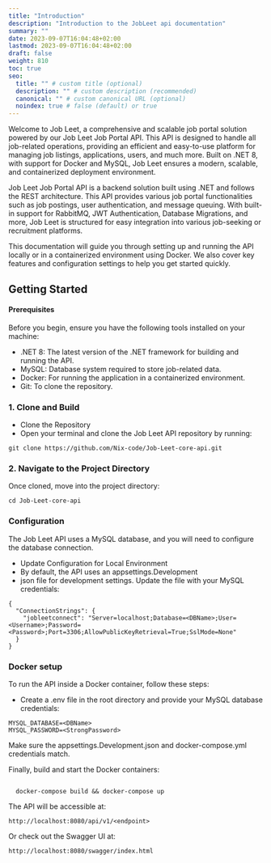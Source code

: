 ```yaml
---
title: "Introduction"
description: "Introduction to the JobLeet api documentation"
summary: ""
date: 2023-09-07T16:04:48+02:00
lastmod: 2023-09-07T16:04:48+02:00
draft: false
weight: 810
toc: true
seo:
  title: "" # custom title (optional)
  description: "" # custom description (recommended)
  canonical: "" # custom canonical URL (optional)
  noindex: true # false (default) or true
---
```


Welcome to Job Leet, a comprehensive and scalable job portal solution powered by our Job Leet Job Portal API. This API is designed to handle all job-related operations, providing an efficient and easy-to-use platform for managing job listings, applications, users, and much more. Built on .NET 8, with support for Docker and MySQL, Job Leet ensures a modern, scalable, and containerized deployment environment.

Job Leet Job Portal API is a backend solution built using .NET and follows the REST architecture. This API provides various job portal functionalities such as job postings, user authentication, and message queuing. With built-in support for RabbitMQ, JWT Authentication, Database Migrations, and more, Job Leet is structured for easy integration into various job-seeking or recruitment platforms.

This documentation will guide you through setting up and running the API locally or in a containerized environment using Docker. We also cover key features and configuration settings to help you get started quickly.

## Getting Started
#### Prerequisites

Before you begin, ensure you have the following tools installed on your machine:

- .NET 8: The latest version of the .NET framework for building and running the API.
- MySQL: Database system required to store job-related data.
- Docker: For running the application in a containerized environment.
- Git: To clone the repository.

### 1. Clone and Build

- Clone the Repository
- Open your terminal and clone the Job Leet API repository by running:


```
git clone https://github.com/Nix-code/Job-Leet-core-api.git

```

### 2. Navigate to the Project Directory
Once cloned, move into the project directory:

```
cd Job-Leet-core-api

```
### Configuration

The Job Leet API uses a MySQL database, and you will need to configure the database connection.

- Update Configuration for Local Environment
- By default, the API uses an appsettings.Development
- json file for development settings. Update the file with your MySQL credentials:

```
{
  "ConnectionStrings": {
    "jobleetconnect": "Server=localhost;Database=<DBName>;User=<Username>;Password=<Password>;Port=3306;AllowPublicKeyRetrieval=True;SslMode=None"
  }
}

```

### Docker setup
To run the API inside a Docker container, follow these steps:

- Create a .env file in the root directory and provide your MySQL database credentials:

```
MYSQL_DATABASE=<DBName>
MYSQL_PASSWORD=<StrongPassword>
```

Make sure the appsettings.Development.json and docker-compose.yml credentials match.

Finally, build and start the Docker containers:

```

  docker-compose build && docker-compose up
```

The API will be accessible at:

`http://localhost:8080/api/v1/<endpoint>`

Or check out the Swagger UI at:

`http://localhost:8080/swagger/index.html`


